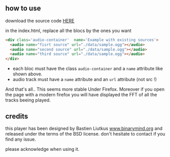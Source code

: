 ## how to use

download the source code <a href="https://github.com/binarymind/multitrackHTMLPlayer/zipball/master">HERE</a>

in the index.html, replace all the blocs by the ones you want
  
``` html
<div class='audio-container'  name='Example with existing sources'>
  <audio name="fisrt source" url="./data/sample.ogg"></audio>
  <audio name="second source" url="./data/sample.ogg"></audio>
  <audio name="third source" url="./data/sample.ogg"></audio>
</div>
```   

* each bloc must have the class `audio-container` and a `name` attribute like shown above.
* audio track must have a `name` attribute and an `url` attribute (not src !)

And that's all.. This seems more stable Under Firefox. Moreover if you open the page with a modern firefox you will have displayed the FFT of all the tracks beeing played.

## credits
this player has been designed by Bastien Liutkus 
www.binarymind.org and released under the terms of
the BSD license. don't hesitate to contact if you find any issue. 

please acknowledge when using it.

